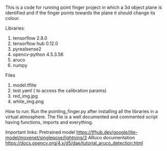 This is a code for running point finger project in which a 3d object plane is identified and if the finger points towards the plane it should change its colour.

Libraries:  
1. tensorflow 2.8.0
2. tensorflow hub     0.12.0
3. pyrealsense2
4. opencv-python 4.5.3.56
5. aruco 
6. numpy

Files
1. model.tflite
2. test.yaml ( to access the calibration params)
3. red_img.jpg
4. white_img.png

How to run:
Run the pointing_finger.py after installing all the libraries in a virtual atmosphere. 
The file is a well documented and commented script having functions, imports and everything. 

Important links:
Pretrained model
https://tfhub.dev/google/lite-model/movenet/singlepose/lightning/3
ARuco documentation
https://docs.opencv.org/4.x/d5/dae/tutorial_aruco_detection.html

